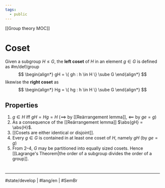 ```yaml
---
tags:
  - public
---
```

[[Group theory MOC]]
# Coset

Given a subgroup $H \leq G$, the **left coset** of $H$ in an element $g \in G$ is defined as #m/def/group 
$$
\begin{align*}
gH = \{ gh : h \in H \} \sube G
\end{align*}
$$
likewise the **right coset** as
$$
\begin{align*}
Hg = \{ hg : h \in H \} \sube G
\end{align*}
$$

## Properties

1. $g \in H$ iff $gH = Hg = H$ ($\implies$ by [[Reärrangement lemma]], $\impliedby$ by $ge = g$)
2. As a consequence of the [[Reärrangement lemma]] $\abs{gH} = \abs{H}$.
3. [[Cosets are either identical or disjoint]].
4. Every $g \in G$ is contained in at least one coset of $H$, namely $gH$ (by $ge = g$)
5. From 2–4, $G$ may be partitioned into equally sized cosets. Hence [[Lagrange's Theorem|the order of a subgroup divides the order of a group]].

#
---
#state/develop | #lang/en | #SemBr 